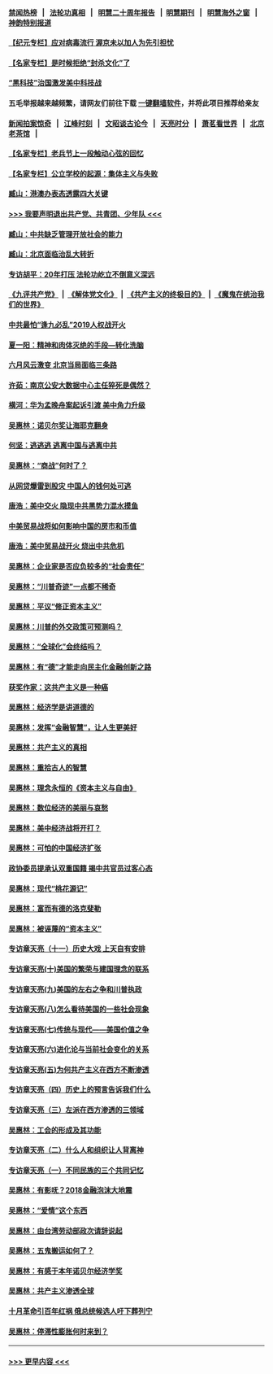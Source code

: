 #### [禁闻热榜](热点新闻.md?=0)  &nbsp;&nbsp;|&nbsp;&nbsp; [法轮功真相](https://github.com/gfw-breaker/truth/blob/master/README.md?=0) &nbsp;&nbsp;|&nbsp;&nbsp; [明慧二十周年报告](https://github.com/gfw-breaker/mh-reports/blob/master/README.md?=0) &nbsp;&nbsp;|&nbsp;&nbsp;[明慧期刊](https://github.com/gfw-breaker/mh-qikan) &nbsp;&nbsp;|&nbsp;&nbsp; [明慧海外之窗](https://github.com/gfw-breaker/mh-news/blob/master/README.md?=0) &nbsp;&nbsp;|&nbsp;&nbsp; [神韵特别报道](https://github.com/gfw-breaker/mh-news/blob/master/shenyun.md?=0)
#### [【纪元专栏】应对病毒流行 渥京未以加人为先引担忧](../pages/nsc423/n11875714.md?t=03151231) 
#### [【名家专栏】是时候拒绝“封杀文化”了](../pages/nsc423/n11814093.md?t=03151231) 
#### [“黑科技”治国激发美中科技战](../pages/nsc423/n11638056.md?t=03151231) 
#### 五毛举报越来越频繁，请网友们前往下载 [一键翻墙软件](https://github.com/gfw-breaker/ssr-accounts)，并将此项目推荐给亲友
#### [新闻拍案惊奇](https://github.com/gfw-breaker/banned-news/blob/master/pages/link4.md) &nbsp;&nbsp;|&nbsp;&nbsp; [江峰时刻](https://github.com/gfw-breaker/banned-news/blob/master/pages/link4.md) &nbsp;&nbsp;|&nbsp;&nbsp; [文昭谈古论今](https://github.com/gfw-breaker/banned-news/blob/master/pages/link4.md) &nbsp;&nbsp;|&nbsp;&nbsp; [天亮时分](https://github.com/gfw-breaker/banned-news/blob/master/pages/link4.md) &nbsp;&nbsp;|&nbsp;&nbsp; [萧茗看世界](https://github.com/gfw-breaker/banned-news/blob/master/pages/link4.md) &nbsp;&nbsp;|&nbsp;&nbsp; [北京老茶馆](https://github.com/gfw-breaker/banned-news/blob/master/pages/link4.md) &nbsp;&nbsp;|&nbsp;&nbsp; 
#### [【名家专栏】老兵节上一段触动心弦的回忆](../pages/nsc423/n11646016.md?t=03151231) 
#### [【名家专栏】公立学校的起源：集体主义与失败](../pages/nsc423/n11601833.md?t=03151231) 
#### [臧山：港澳办表态透露四大关键](../pages/nsc423/n11421628.md?t=03151231) 
#### [>>> 我要声明退出共产党、共青团、少年队 <<<](https://github.com/begood0513/goodnews/blob/master/quit/letter.md) 
#### [臧山：中共缺乏管理开放社会的能力](../pages/nsc423/n11407457.md?t=03151231) 
#### [臧山：北京面临治乱大转折](../pages/nsc423/n11406895.md?t=03151231) 
#### [专访胡平：20年打压 法轮功屹立不倒意义深远](../pages/nsc423/n11398800.md?t=03151231) 
#### [《九评共产党》](https://github.com/begood0513/9ping.md/blob/master/README.md) &nbsp;|&nbsp; [《解体党文化》](../../../../jtdwh.md/blob/master/README.md)  &nbsp;|&nbsp; [《共产主义的终极目的》](../../../../gczydzjmd.md/blob/master/README.md) &nbsp;|&nbsp; [《魔鬼在统治我们的世界》](../../../../mgztzwmdsj.md/blob/master/README.md) 
#### [中共最怕“逢九必乱”2019人权战开火](../pages/nsc423/n11385248.md?t=03151231) 
#### [夏一阳：精神和肉体灭绝的手段—转化洗脑](../pages/nsc423/n11368250.md?t=03151231) 
#### [六月风云激变 北京当局面临三条路](../pages/nsc423/n11313668.md?t=03151231) 
#### [许茹：南京公安大数据中心主任猝死是偶然？](../pages/nsc423/n11064744.md?t=03151231) 
#### [横河：华为孟晚舟案起诉引渡 美中角力升级](../pages/nsc423/n11027230.md?t=03151231) 
#### [吴惠林：诺贝尔奖让海耶克翻身](../pages/nsc423/n10890049.md?t=03151231) 
#### [何坚：逃逃逃 逃离中国与逃离中共](../pages/nsc423/n10592891.md?t=03151231) 
#### [吴惠林：“商战”何时了？](../pages/nsc423/n10573558.md?t=03151231) 
#### [从网贷爆雷到股灾 中国人的钱何处可逃](../pages/nsc423/n10572800.md?t=03151231) 
#### [唐浩：美中交火 隐现中共黑势力混水摸鱼](../pages/nsc423/n10544040.md?t=03151231) 
#### [中美贸易战将如何影响中国的房市和币值](../pages/nsc423/n10543697.md?t=03151231) 
#### [唐浩：美中贸易战开火 烧出中共危机](../pages/nsc423/n10540126.md?t=03151231) 
#### [吴惠林：企业家是否应负较多的“社会责任”](../pages/nsc423/n10535022.md?t=03151231) 
#### [吴惠林：“川普奇迹”一点都不稀奇](../pages/nsc423/n10512808.md?t=03151231) 
#### [吴惠林：平议“修正资本主义”](../pages/nsc423/n10495724.md?t=03151231) 
#### [吴惠林：川普的外交政策可预测吗？](../pages/nsc423/n10462387.md?t=03151231) 
#### [吴惠林：“全球化”会终结吗？](../pages/nsc423/n10452838.md?t=03151231) 
#### [吴惠林：有“德”才能走向民主化金融创新之路](../pages/nsc423/n10432292.md?t=03151231) 
#### [获奖作家：这共产主义是一种癌](../pages/nsc423/n10431541.md?t=03151231) 
#### [吴惠林：经济学是讲道德的](../pages/nsc423/n10398014.md?t=03151231) 
#### [吴惠林：发挥“金融智慧”，让人生更美好](../pages/nsc423/n10375019.md?t=03151231) 
#### [吴惠林：共产主义的真相](../pages/nsc423/n10351394.md?t=03151231) 
#### [吴惠林：重拾古人的智慧](../pages/nsc423/n10337691.md?t=03151231) 
#### [吴惠林：理念永恒的《资本主义与自由》](../pages/nsc423/n10316274.md?t=03151231) 
#### [吴惠林：数位经济的美丽与哀愁](../pages/nsc423/n10292946.md?t=03151231) 
#### [吴惠林：美中经济战将开打？](../pages/nsc423/n10258825.md?t=03151231) 
#### [吴惠林：可怕的中国经济扩张](../pages/nsc423/n10219147.md?t=03151231) 
#### [政协委员提承认双重国籍 揭中共官员过客心态](../pages/nsc423/n10208809.md?t=03151231) 
#### [吴惠林：现代“桃花源记”](../pages/nsc423/n10185234.md?t=03151231) 
#### [吴惠林：富而有德的洛克斐勒](../pages/nsc423/n10142264.md?t=03151231) 
#### [吴惠林：被诬蔑的“资本主义”](../pages/nsc423/n10124816.md?t=03151231) 
#### [专访章天亮（十一）历史大戏 上天自有安排](../pages/nsc423/n10094905.md?t=03151231) 
#### [专访章天亮(十)美国的繁荣与建国理念的联系](../pages/nsc423/n10094899.md?t=03151231) 
#### [专访章天亮(九)美国的左右之争和川普执政](../pages/nsc423/n10094889.md?t=03151231) 
#### [专访章天亮(八)怎么看待美国的一些社会现象](../pages/nsc423/n10094857.md?t=03151231) 
#### [专访章天亮(七)传统与现代——美国价值之争](../pages/nsc423/n10093140.md?t=03151231) 
#### [专访章天亮(六)进化论与当前社会变化的关系](../pages/nsc423/n10092036.md?t=03151231) 
#### [专访章天亮(五)为何共产主义在西方不断渗透](../pages/nsc423/n10083620.md?t=03151231) 
#### [专访章天亮（四）历史上的预言告诉我们什么](../pages/nsc423/n10083606.md?t=03151231) 
#### [专访章天亮（三）左派在西方渗透的三领域](../pages/nsc423/n10081115.md?t=03151231) 
#### [吴惠林：工会的形成及其功能](../pages/nsc423/n10080633.md?t=03151231) 
#### [专访章天亮（二）什么人和组织让人背离神](../pages/nsc423/n10076637.md?t=03151231) 
#### [专访章天亮（一）不同民族的三个共同记忆](../pages/nsc423/n10074188.md?t=03151231) 
#### [吴惠林：有影呒？2018金融泡沫大地震](../pages/nsc423/n10040534.md?t=03151231) 
#### [吴惠林：“爱情”这个东西](../pages/nsc423/n10019423.md?t=03151231) 
#### [吴惠林：由台湾劳动部政次请辞说起](../pages/nsc423/n9979679.md?t=03151231) 
#### [吴惠林：五鬼搬运如何了？](../pages/nsc423/n9925338.md?t=03151231) 
#### [吴惠林：有感于本年诺贝尔经济学奖](../pages/nsc423/n9871883.md?t=03151231) 
#### [吴惠林：共产主义渗透全球](../pages/nsc423/n9812748.md?t=03151231) 
#### [十月革命引百年红祸 俄总统候选人吁下葬列宁](../pages/nsc423/n9810182.md?t=03151231) 
#### [吴惠林：停滞性膨胀何时来到？](../pages/nsc423/n9764136.md?t=03151231) 

----
#### [ >>> 更早内容 <<< ](../indexes/nsc423-earlier.md)
